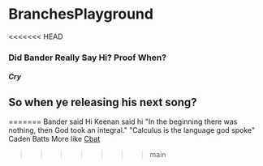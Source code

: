 # BranchesPlayground
<<<<<<< HEAD
### Did Bander Really Say Hi? Proof When?
##### Cry
## So when ye releasing his next song?
=======
Bander said Hi
Keenan said hi
"In the beginning there was nothing, then God took an integral."
"Calculus is the language god spoke"
Caden Batts More like [Cbat](https://youtu.be/KAwyWkksXuo)
>>>>>>> main
